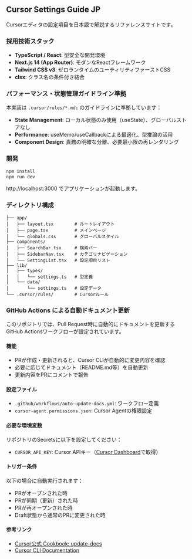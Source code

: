 ## Cursor Settings Guide JP

Cursorエディタの設定項目を日本語で解説するリファレンスサイトです。

### 採用技術スタック

- **TypeScript / React**: 型安全な開発環境
- **Next.js 14 (App Router)**: モダンなReactフレームワーク
- **Tailwind CSS v3**: ゼロランタイムのユーティリティファーストCSS
- **clsx**: クラス名の条件付き結合

### パフォーマンス・状態管理ガイドライン準拠

本実装は `.cursor/rules/*.mdc` のガイドラインに準拠しています：

- **State Management**: ローカル状態のみ使用（useState）、グローバルストアなし
- **Performance**: useMemo/useCallbackによる最適化、型推論の活用
- **Component Design**: 責務の明確な分離、必要最小限の再レンダリング

### 開発

```bash
npm install
npm run dev
```

http://localhost:3000 でアプリケーションが起動します。

### ディレクトリ構成

```
├── app/
│   ├── layout.tsx        # ルートレイアウト
│   ├── page.tsx          # メインページ
│   └── globals.css       # グローバルスタイル
├── components/
│   ├── SearchBar.tsx     # 検索バー
│   ├── SidebarNav.tsx    # カテゴリナビゲーション
│   └── SettingList.tsx   # 設定項目リスト
├── lib/
│   ├── types/
│   │   └── settings.ts   # 型定義
│   └── data/
│       └── settings.ts   # 設定データ
└── .cursor/rules/        # Cursorルール
```

### GitHub Actions による自動ドキュメント更新

このリポジトリでは、Pull Request時に自動的にドキュメントを更新するGitHub Actionsワークフローが設定されています。

#### 機能

- PRが作成・更新されると、Cursor CLIが自動的に変更内容を確認
- 必要に応じてドキュメント（README.md等）を自動更新
- 更新内容をPRにコメントで報告

#### 設定ファイル

- `.github/workflows/auto-update-docs.yml`: ワークフロー定義
- `cursor-agent.permissions.json`: Cursor Agentの権限設定

#### 必要な環境変数

リポジトリのSecretsに以下を設定してください：

- `CURSOR_API_KEY`: Cursor APIキー（[Cursor Dashboard](https://cursor.com/settings)で取得）

#### トリガー条件

以下の場合に自動実行されます：

- PRがオープンされた時
- PRが同期（更新）された時
- PRが再オープンされた時
- Draft状態から通常のPRに変更された時

#### 参考リンク

- [Cursor公式 Cookbook: update-docs](https://cursor.com/ja/docs/cli/cookbook/update-docs)
- [Cursor CLI Documentation](https://cursor.com/docs/cli/overview)
